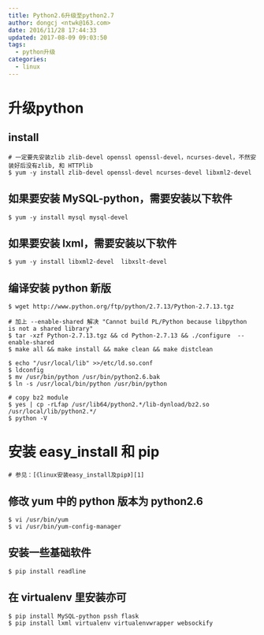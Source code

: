 ```yaml
---
title: Python2.6升级至python2.7
author: dongcj <ntwk@163.com>
date: 2016/11/28 17:44:33
updated: 2017-08-09 09:03:50
tags:
  - python升级
categories:
  - linux
---
```


# 升级python
## install
    # 一定要先安装zlib zlib-devel openssl openssl-devel，ncurses-devel，不然安装好后没有zlib, 和 HTTPlib
    $ yum -y install zlib-devel openssl-devel ncurses-devel libxml2-devel

## 如果要安装 MySQL-python，需要安装以下软件
    $ yum -y install mysql mysql-devel

## 如果要安装 lxml，需要安装以下软件
    $ yum -y install libxml2-devel  libxslt-devel

## 编译安装 python 新版
    $ wget http://www.python.org/ftp/python/2.7.13/Python-2.7.13.tgz

    # 加上 --enable-shared 解决 "Cannot build PL/Python because libpython is not a shared library"
    $ tar -xzf Python-2.7.13.tgz && cd Python-2.7.13 && ./configure  --enable-shared
    $ make all && make install && make clean && make distclean

    $ echo "/usr/local/lib" >>/etc/ld.so.conf
    $ ldconfig
    $ mv /usr/bin/python /usr/bin/python2.6.bak
    $ ln -s /usr/local/bin/python /usr/bin/python

    # copy bz2 module
    $ yes | cp -rLfap /usr/lib64/python2.*/lib-dynload/bz2.so /usr/local/lib/python2.*/
    $ python -V

# 安装 easy_install 和 pip
    # 参见：[《linux安装easy_install及pip》][1]

## 修改 yum 中的 python 版本为 **python2.6**
    $ vi /usr/bin/yum
    $ vi /usr/bin/yum-config-manager

## 安装一些基础软件
    $ pip install readline

## 在 virtualenv 里安装亦可
    $ pip install MySQL-python pssh flask
    $ pip install lxml virtualenv virtualenvwrapper websockify


  [1]: http://blog.dongcj.com/linux/linux%E5%AE%89%E8%A3%85easy_install%E5%8F%8Apip/
